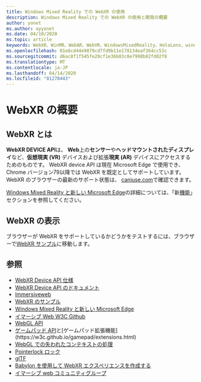 ```yaml
---
title: Windows Mixed Reality での WebXR の使用
description: Windows Mixed Reality での WebXR の使用と開発の概要
author: yonet
ms.author: ayyonet
ms.date: 04/10/2020
ms.topic: article
keywords: WebXR、WinMR、WebAR、WebVR、WindowsMixedReality、HoloLens、windows mixed reality、web vr、web xr、web mr、web ar、360、360 video、360ビデオ、360 photo、360 photos、360コンテンツ、イマーシブ web、immersiveweb、IW
ms.openlocfilehash: 01e6cd44e9879cd7fd9b11e178134eaf364cc53c
ms.sourcegitcommit: d6ac8f1f545fe20cf1e36b83c0e7998b82fd02f8
ms.translationtype: MT
ms.contentlocale: ja-JP
ms.lasthandoff: 04/14/2020
ms.locfileid: "81278443"
---
```

# <a name="webxr-overview"></a>WebXR の概要

## <a name="what-is-webxr"></a>WebXR とは

**WebXR DEVICE API**は、 **Web**上の**センサー**や**ヘッドマウントされたディスプレイ**など、**仮想現実 (VR)** デバイスおよび拡張**現実 (AR)** デバイスにアクセスするためのものです。 WebXR device API は現在 Microsoft Edge で使用でき、Chrome バージョン79以降では WebXR を既定としてサポートしています。 WebXR のブラウザーの最新のサポート状態は、 [caniuse.com](https://caniuse.com/#search=webxr)で確認できます。

[Windows Mixed Reality と新しい Microsoft Edge](https://docs.microsoft.com/windows/mixed-reality/new-microsoft-edge#introducing-the-new-microsoft-edge)の詳細については、「新[機能](https://docs.microsoft.com/windows/mixed-reality/mrtk-porting-guide)」セクションを参照してください。

## <a name="viewing-webxr"></a>WebXR の表示

ブラウザーが WebXR をサポートしているかどうかをテストするには、ブラウザーで[WebXR サンプル](https://immersive-web.github.io/webxr-samples/)に移動します。

## <a name="see-also"></a>参照

* [WebXR Device API 仕様](https://immersive-web.github.io/webxr/)
* [WebXR Device API のドキュメント](https://developer.mozilla.org/en-US/docs/Web/API/WebXR_Device_API)
* [Immersiveweb](https://immersiveweb.dev/)
* [WebXR のサンプル](https://immersive-web.github.io/webxr-samples/)
* [Windows Mixed Reality と新しい Microsoft Edge](https://docs.microsoft.com/windows/mixed-reality/new-microsoft-edge#introducing-the-new-microsoft-edge)
* [イマーシブ Web W3C Github](https://github.com/immersive-web)
* [WebGL API](https://msdn.microsoft.com/library/bg182648(v=vs.85).aspx)
* [ゲームパッド API](https://msdn.microsoft.com/library/dn743630(v=vs.85).aspx)と[ゲームパッド拡張機能](https://w3c.github.io/gamepad/extensions.html)
* [WebGL での失われたコンテキストの処理](https://www.khronos.org/webgl/wiki/HandlingContextLost)
* [Pointerlock ロック](https://www.w3.org/TR/pointerlock/)
* [glTF](https://www.khronos.org/gltf)
* [Babylon を使用して WebXR エクスペリエンスを作成する](https://doc.babylonjs.com/how_to/introduction_to_webxr)
* [イマーシブ web コミュニティグループ](https://www.w3.org/community/immersive-web/)

